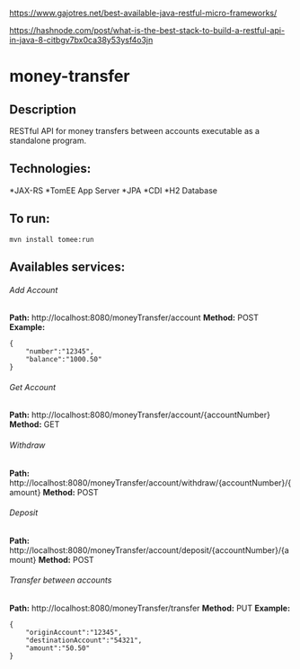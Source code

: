https://www.gajotres.net/best-available-java-restful-micro-frameworks/

https://hashnode.com/post/what-is-the-best-stack-to-build-a-restful-api-in-java-8-citbgv7bx0ca38y53ysf4o3jn






# money-transfer

## Description
RESTful API for money transfers between accounts executable as a standalone program.

## Technologies:
*JAX-RS
*TomEE App Server
*JPA
*CDI
*H2 Database

## To run:
```
mvn install tomee:run
```

## Availables services:

###### Add Account
**Path:**  http://localhost:8080/moneyTransfer/account
**Method:** POST
**Example:** 
```
{
	"number":"12345",
	"balance":"1000.50"
}
```
###### Get Account
**Path:**  http://localhost:8080/moneyTransfer/account/{accountNumber}
**Method:** GET

###### Withdraw
**Path:**  http://localhost:8080/moneyTransfer/account/withdraw/{accountNumber}/{amount}
**Method:** POST

###### Deposit
**Path:**  http://localhost:8080/moneyTransfer/account/deposit/{accountNumber}/{amount}
**Method:** POST

###### Transfer between accounts
**Path:**  http://localhost:8080/moneyTransfer/transfer
**Method:** PUT
**Example:** 
```
{
	"originAccount":"12345",
	"destinationAccount":"54321",
	"amount":"50.50"
}
```





